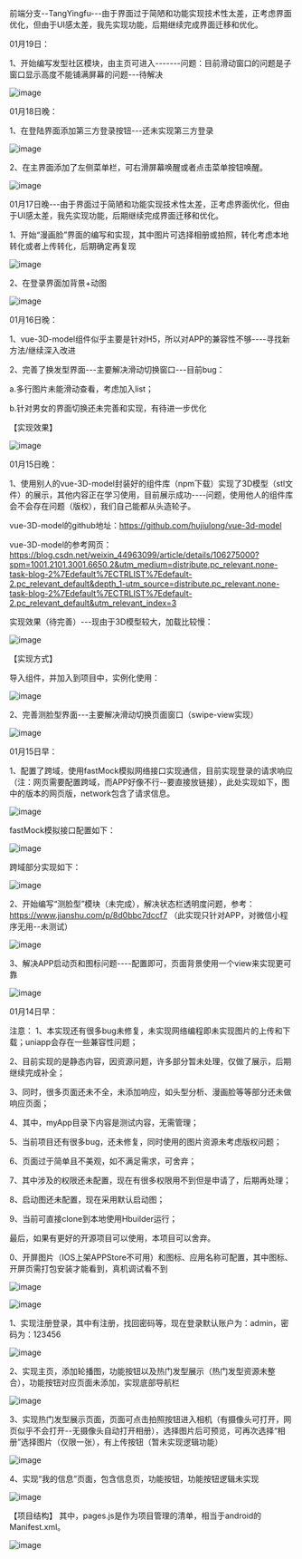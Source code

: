 前端分支--TangYingfu---由于界面过于简陋和功能实现技术性太差，正考虑界面优化，但由于UI感太差，我先实现功能，后期继续完成界面迁移和优化。

01月19日：

1、开始编写发型社区模块，由主页可进入-------问题：目前滑动窗口的问题是子窗口显示高度不能铺满屏幕的问题---待解决

![image](https://user-images.githubusercontent.com/81294772/150178238-06f2669a-d16f-4b33-91b3-5d2339273027.png)



01月18日晚：

1、在登陆界面添加第三方登录按钮---还未实现第三方登录

![image](https://user-images.githubusercontent.com/81294772/149988596-47cec450-70fb-4cb5-a41b-eda1b956e310.png)

2、在主界面添加了左侧菜单栏，可右滑屏幕唤醒或者点击菜单按钮唤醒。

![image](https://user-images.githubusercontent.com/81294772/149988856-407a12ee-3a5e-4820-9bcf-2c9079d1cdcd.png)



01月17日晚---由于界面过于简陋和功能实现技术性太差，正考虑界面优化，但由于UI感太差，我先实现功能，后期继续完成界面迁移和优化。

1、开始“漫画脸”界面的编写和实现，其中图片可选择相册或拍照，转化考虑本地转化或者上传转化，后期确定再复现

![image](https://user-images.githubusercontent.com/81294772/149811211-2108892b-0eb6-4f46-b33e-6bb99fb389d7.png)

2、在登录界面加背景+动图

![image](https://user-images.githubusercontent.com/81294772/149818964-c0e37695-73a2-485f-9a22-5aa9a61a1eed.png)




01月16日晚：

1、vue-3D-model组件似乎主要是针对H5，所以对APP的兼容性不够----寻找新方法/继续深入改进

2、完善了换发型界面---主要解决滑动切换窗口---目前bug：

a.多行图片未能滑动查看，考虑加入list；

b.针对男女的界面切换还未完善和实现，有待进一步优化

【实现效果】

![image](https://user-images.githubusercontent.com/81294772/149670620-22b86bff-5b33-4d26-80f3-86d146d8ec8b.png)



01月15日晚：

1、使用别人的vue-3D-model封装好的组件库（npm下载）实现了3D模型（stl文件）的展示，其他内容正在学习使用，目前展示成功----问题，使用他人的组件库会不会存在问题（版权），我们自己能都从头造轮子。

vue-3D-model的github地址：https://github.com/hujiulong/vue-3d-model

vue-3D-model的参考网页：https://blog.csdn.net/weixin_44963099/article/details/106275000?spm=1001.2101.3001.6650.2&utm_medium=distribute.pc_relevant.none-task-blog-2%7Edefault%7ECTRLIST%7Edefault-2.pc_relevant_default&depth_1-utm_source=distribute.pc_relevant.none-task-blog-2%7Edefault%7ECTRLIST%7Edefault-2.pc_relevant_default&utm_relevant_index=3

实现效果（待完善）---现由于3D模型较大，加载比较慢：

![image](https://user-images.githubusercontent.com/81294772/149628925-d635d6d3-008b-468a-8f5e-0e45cd58afde.png)

【实现方式】

导入组件，并加入到项目中，实例化使用：

![image](https://user-images.githubusercontent.com/81294772/149628967-109f1c23-95cb-4a92-b201-03d0ab8b5e8f.png)


2、完善测脸型界面---主要解决滑动切换页面窗口（swipe-view实现）

![image](https://user-images.githubusercontent.com/81294772/149626500-a18bbf51-2868-4816-83ec-3547180f701d.png)


01月15日早：

1、配置了跨域，使用fastMock模拟网络接口实现通信，目前实现登录的请求响应（注：网页需要配置跨域，而APP好像不行--要直接放链接），此处实现如下，图中的版本的网页版，network包含了请求信息。

![image](https://user-images.githubusercontent.com/81294772/149561356-a8fcdbbb-6c10-4502-8d6d-8b388cd3bc6f.png)

fastMock模拟接口配置如下：

![image](https://user-images.githubusercontent.com/81294772/149561449-8818bd1c-4e77-40bd-b10d-03958b379173.png)

跨域部分实现如下：

![image](https://user-images.githubusercontent.com/81294772/149561571-cbf51df5-0fcc-410c-9f2b-4da586a80edf.png)


2、开始编写“测脸型”模块（未完成），解决状态栏透明度问题，参考：https://www.jianshu.com/p/8d0bbc7dccf7 （此实现只针对APP，对微信小程序无用--未测试）

![image](https://user-images.githubusercontent.com/81294772/149561714-65b9c14b-1347-4204-9b2b-a28709538fee.png)

3、解决APP启动页和图标问题----配置即可，页面背景使用一个view来实现更可靠

![image](https://user-images.githubusercontent.com/81294772/149561928-105b75c2-c625-4fd8-bfad-860998f5c7a8.png)



01月14日早：

注意：
  1、本实现还有很多bug未修复，未实现网络编程即未实现图片的上传和下载；uniapp会存在一些兼容性问题；
  
  2、目前实现的是静态内容，因资源问题，许多部分暂未处理，仅做了展示，后期继续完成补全；
  
  3、同时，很多页面还未不全，未添加响应，如头型分析、漫画脸等等部分还未做响应页面；
  
  4、其中，myApp目录下内容是测试内容，无需管理；
  
  5、当前项目还有很多bug，还未修复，同时使用的图片资源未考虑版权问题；
  
  6、页面过于简单且不美观，如不满足需求，可舍弃；
  
  7、其中涉及的权限还未配置，现在有很多权限用不到但是申请了，后期再处理；
  
  8、启动图还未配置，现在采用默认启动图；
  
  9、当前可直接clone到本地使用Hbuilder运行；
  
  最后，如果有更好的开源项目可以使用，本项目可以舍弃。
  
  
0、开屏图片（IOS上架APPStore不可用）和图标、应用名称可配置，其中图标、开屏页需打包安装才能看到，真机调试看不到

![image](https://user-images.githubusercontent.com/81294772/149462244-d4286298-1f71-4727-9f30-56ed7d720402.png)

![image](https://user-images.githubusercontent.com/81294772/149462278-a04bccf7-fdd4-4013-98cc-420b31aa1863.png)


  
1、实现注册登录，其中有注册，找回密码等，现在登录默认账户为：admin，密码为：123456

![image](https://user-images.githubusercontent.com/81294772/149372040-93af2a8a-ca74-458c-b329-095bd791bdd6.png)

2、实现主页，添加轮播图，功能按钮以及热门发型展示（热门发型资源未整合），功能按钮对应页面未添加，实现底部导航栏

![image](https://user-images.githubusercontent.com/81294772/149372084-b97af6fc-610d-4bbb-95eb-496869f1fe32.png)

3、实现热门发型展示页面，页面可点击拍照按钮进入相机（有摄像头可打开，网页似乎不会打开--无摄像头自动打开相册），选择图片后可预览，可再次选择“相册”选择图片（仅限一张），有上传按钮（暂未实现逻辑功能）

![image](https://user-images.githubusercontent.com/81294772/149372146-131334cc-2a3d-4557-b937-f119d7d50210.png)

4、实现“我的信息”页面，包含信息页，功能按钮，功能按钮逻辑未实现

![image](https://user-images.githubusercontent.com/81294772/149372200-ee24036b-b3fb-4f37-8fb1-8e7e73e9228f.png)

【项目结构】
其中，pages.js是作为项目管理的清单，相当于android的Manifest.xml。

![image](https://user-images.githubusercontent.com/81294772/149372698-44ad6227-449b-4678-9ab4-b05a935d1243.png)
